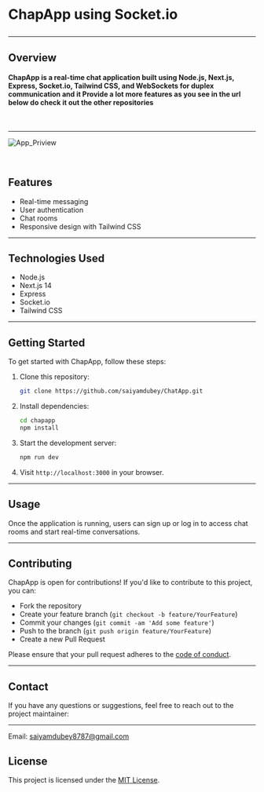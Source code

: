 


# ChapApp using Socket.io  <hr>


## Overview 

#### ChapApp is a real-time chat application built using Node.js, Next.js, Express, Socket.io, Tailwind CSS, and WebSockets for duplex communication and it Provide a lot more features as you see in the url below do check it out the other repositories 
<br>

<hr>

![App_Priview](https://github.com/saiyamdubey/ChatApp/blob/main/public/Screenshot%202024-02-25%20014418.png)

<br>



## Features

- Real-time messaging
- User authentication
- Chat rooms
- Responsive design with Tailwind CSS

<hr>

## Technologies Used

- Node.js
- Next.js 14
- Express
- Socket.io
- Tailwind CSS
  
<hr>


## Getting Started


To get started with ChapApp, follow these steps:

1. Clone this repository:
    ```bash
    git clone https://github.com/saiyamdubey/ChatApp.git
    ```

2. Install dependencies:
    ```bash
    cd chapapp
    npm install
    ```

3. Start the development server:
    ```bash
    npm run dev
    ```

4. Visit `http://localhost:3000` in your browser.

<hr>


## Usage

Once the application is running, users can sign up or log in to access chat rooms and start real-time conversations.

<hr>


## Contributing

ChapApp is open for contributions! If you'd like to contribute to this project, you can:

- Fork the repository
- Create your feature branch (`git checkout -b feature/YourFeature`)
- Commit your changes (`git commit -am 'Add some feature'`)
- Push to the branch (`git push origin feature/YourFeature`)
- Create a new Pull Request

Please ensure that your pull request adheres to the [code of conduct](CODE_OF_CONDUCT.md).

<hr>


## Contact

If you have any questions or suggestions, feel free to reach out to the project maintainer:

<hr>


Email: saiyamdubey8787@gmail.com

## License

This project is licensed under the [MIT License](LICENSE).
